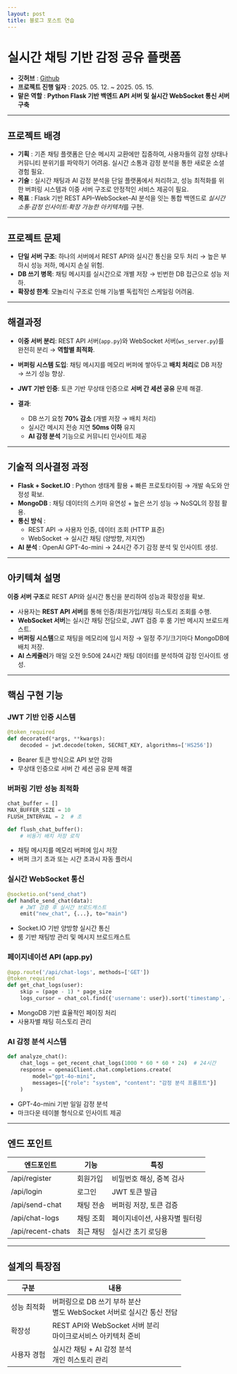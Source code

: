 ```yaml
---
layout: post
title: 블로그 포스트 연습
---
```


# 실시간 채팅 기반 감정 공유 플랫폼

- **깃허브** : [Github](https://github.com/suinkimme/jungle-buzz.git)
- **프로젝트 진행 일자** : 2025. 05. 12. ~ 2025. 05. 15.
- **맡은 역할** : **Python Flask 기반 백엔드 API 서버 및 실시간 WebSocket 통신 서버 구축**

---

## 프로젝트 배경

- **기획** : 기존 채팅 플랫폼은 단순 메시지 교환에만 집중하여, 사용자들의 감정 상태나 커뮤니티 분위기를 파악하기 어려움. 실시간 소통과 감정 분석을 통한 새로운 소셜 경험 필요.
- **기술** : 실시간 채팅과 AI 감정 분석을 단일 플랫폼에서 처리하고, 성능 최적화를 위한 버퍼링 시스템과 이중 서버 구조로 안정적인 서비스 제공이 필요.
- **목표** : Flask 기반 REST API–WebSocket–AI 분석을 잇는 통합 백엔드로 *실시간 소통·감정 인사이트·확장 가능한 아키텍처*를 구현.

---

## 프로젝트 문제

- **단일 서버 구조**: 하나의 서버에서 REST API와 실시간 통신을 모두 처리 → 높은 부하시 성능 저하, 메시지 손실 위험.
- **DB 쓰기 병목**: 채팅 메시지를 실시간으로 개별 저장 → 빈번한 DB 접근으로 성능 저하.
- **확장성 한계**: 모놀리식 구조로 인해 기능별 독립적인 스케일링 어려움.

---

## 해결과정

- **이중 서버 분리**: REST API 서버(`app.py`)와 WebSocket 서버(`ws_server.py`)를 완전히 분리 → **역할별 최적화**.
- **버퍼링 시스템 도입**: 채팅 메시지를 메모리 버퍼에 쌓아두고 **배치 처리**로 DB 저장 → 쓰기 성능 향상.
- **JWT 기반 인증**: 토큰 기반 무상태 인증으로 **서버 간 세션 공유** 문제 해결.

- **결과**:
  - DB 쓰기 요청 **70% 감소** (개별 저장 → 배치 처리)
  - 실시간 메시지 전송 지연 **50ms 이하** 유지
  - **AI 감정 분석** 기능으로 커뮤니티 인사이트 제공

---

## 기술적 의사결정 과정

- **Flask + Socket.IO** : Python 생태계 활용 + 빠른 프로토타이핑 → 개발 속도와 안정성 확보.
- **MongoDB** : 채팅 데이터의 스키마 유연성 + 높은 쓰기 성능 → NoSQL의 장점 활용.
- **통신 방식** :
  - REST API → 사용자 인증, 데이터 조회 (HTTP 표준)
  - WebSocket → 실시간 채팅 (양방향, 저지연)
- **AI 분석** : OpenAI GPT-4o-mini → 24시간 주기 감정 분석 및 인사이트 생성.

---

## 아키텍쳐 설명

**이중 서버 구조**로 REST API와 실시간 통신을 분리하여 성능과 확장성을 확보.

- 사용자는 **REST API 서버**를 통해 인증/회원가입/채팅 히스토리 조회를 수행.
- **WebSocket 서버**는 실시간 채팅 전담으로, JWT 검증 후 룸 기반 메시지 브로드캐스트.
- **버퍼링 시스템**으로 채팅을 메모리에 임시 저장 → 일정 주기/크기마다 MongoDB에 배치 저장.
- **AI 스케줄러**가 매일 오전 9:50에 24시간 채팅 데이터를 분석하여 감정 인사이트 생성.

---

## 핵심 구현 기능

### JWT 기반 인증 시스템

```python
@token_required
def decorated(*args, **kwargs):
    decoded = jwt.decode(token, SECRET_KEY, algorithms=['HS256'])
```

- Bearer 토큰 방식으로 API 보안 강화
- 무상태 인증으로 서버 간 세션 공유 문제 해결

### 버퍼링 기반 성능 최적화

```python
chat_buffer = []
MAX_BUFFER_SIZE = 10
FLUSH_INTERVAL = 2  # 초

def flush_chat_buffer():
    # 비동기 배치 저장 로직
```

- 채팅 메시지를 메모리 버퍼에 임시 저장
- 버퍼 크기 초과 또는 시간 초과시 자동 플러시

### 실시간 WebSocket 통신

```python
@socketio.on("send_chat")
def handle_send_chat(data):
    # JWT 검증 후 실시간 브로드캐스트
    emit("new_chat", {...}, to="main")
```

- Socket.IO 기반 양방향 실시간 통신
- 룸 기반 채팅방 관리 및 메시지 브로드캐스트

### 페이지네이션 API (app.py)

```python
@app.route('/api/chat-logs', methods=['GET'])
@token_required
def get_chat_logs(user):
    skip = (page - 1) * page_size
    logs_cursor = chat_col.find({'username': user}).sort('timestamp', -1).skip(skip).limit(page_size)
```

- MongoDB 기반 효율적인 페이징 처리
- 사용자별 채팅 히스토리 관리

### AI 감정 분석 시스템

```python
def analyze_chat():
    chat_logs = get_recent_chat_logs(1000 * 60 * 60 * 24)  # 24시간
    response = openaiClient.chat.completions.create(
        model="gpt-4o-mini",
        messages=[{"role": "system", "content": "감정 분석 프롬프트"}]
    )
```

- GPT-4o-mini 기반 일일 감정 분석
- 마크다운 테이블 형식으로 인사이트 제공

---

## 엔드 포인트

| 엔드포인트        | 기능      | 특징                          |
| ----------------- | --------- | ----------------------------- |
| /api/register     | 회원가입  | 비밀번호 해싱, 중복 검사      |
| /api/login        | 로그인    | JWT 토큰 발급                 |
| /api/send-chat    | 채팅 전송 | 버퍼링 저장, 토큰 검증        |
| /api/chat-logs    | 채팅 조회 | 페이지네이션, 사용자별 필터링 |
| /api/recent-chats | 최근 채팅 | 실시간 초기 로딩용            |

---

## 설계의 특장점

| 구분        | 내용                                                                     |
| ----------- | ------------------------------------------------------------------------ |
| 성능 최적화 | 버퍼링으로 DB 쓰기 부하 분산 <br> 별도 WebSocket 서버로 실시간 통신 전담 |
| 확장성      | REST API와 WebSocket 서버 분리 <br> 마이크로서비스 아키텍처 준비         |
| 사용자 경험 | 실시간 채팅 + AI 감정 분석 <br> 개인 히스토리 관리                       |
